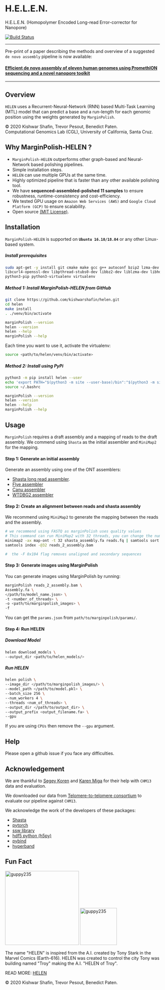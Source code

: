 # H.E.L.E.N.
H.E.L.E.N. (Homopolymer Encoded Long-read Error-corrector for Nanopore)


[![Build Status](https://travis-ci.com/kishwarshafin/helen.svg?branch=master)](https://travis-ci.com/kishwarshafin/helen)
___________________________________________________________
Pre-print of a paper describing the methods and overview of a suggested `de novo assembly` pipeline is now available:
#### [Efficient de novo assembly of eleven human genomes using PromethION sequencing and a novel nanopore toolkit](https://www.biorxiv.org/content/10.1101/715722v1)
__________________________________________________________

## Overview
`HELEN` uses a Recurrent-Neural-Network (RNN) based Multi-Task Learning (MTL) model that can predict a base and a run-length for each genomic position using the weights generated by `MarginPolish`.

© 2020 Kishwar Shafin, Trevor Pesout, Benedict Paten. <br/>
Computational Genomics Lab (CGL), University of California, Santa Cruz.

## Why MarginPolish-HELEN ?
* `MarginPolish-HELEN` outperforms other graph-based and Neural-Network based polishing pipelines.
* Simple installation steps.
* `HELEN` can use multiple GPUs at the same time.
* Highly optimized pipeline that is faster than any other available polishing tool.
* We have <b>sequenced-assembled-polished 11 samples</b> to ensure robustness, runtime-consistency and cost-efficiency.
* We tested GPU usage on `Amazon Web Services (AWS)` and `Google Cloud Platform (GCP)` to ensure scalability.
* Open source [(MIT License)](LICENSE).


## Installation
`MarginPolish-HELEN` is supported on  <b>`Ubuntu 16.10/18.04`</b> or any other Linux-based system.

##### Install prerequisites
```bash
sudo apt-get -y install git cmake make gcc g++ autoconf bzip2 lzma-dev zlib1g-dev \
libcurl4-openssl-dev libpthread-stubs0-dev libbz2-dev liblzma-dev libhdf5-dev \
python3-pip python3-virtualenv virtualenv
```

##### Method 1: Install MarginPolish-HELEN from GitHub
```bash
git clone https://github.com/kishwarshafin/helen.git
cd helen
make install
. ./venv/bin/activate

marginPolish --version
helen --version
helen --help
marginPolish --help
```
Each time you want to use it, activate the virtualenv:
```bash
source <path/to/helen/venv/bin/activate>
```

##### Method 2: Install using PyPi
```bash
python3 -m pip install helen --user
echo 'export PATH="$(python3 -m site --user-base)/bin":"$(python3 -m site --user-site)/bin":$PATH' >> ~/.bashrc
source ~/.bashrc

marginPolish --version
helen --version
helen --help
marginPolish --help
```

## Usage
`MarginPolish` requires a draft assembly and a mapping of reads to the draft assembly. We commend using `Shasta` as the initial assembler and `MiniMap2` for the mapping.

#### Step 1: Generate an initial assembly
Generate an assembly using one of the ONT assemblers:
* [Shasta long read assembler](https://github.com/chanzuckerberg/shasta).
* [Flye assembler](https://github.com/fenderglass/Flye)
* [Canu assembler](https://github.com/marbl/canu)
* [WTDBG2 assembler](https://github.com/ruanjue/wtdbg2)

#### Step 2: Create an alignment between reads and shasta assembly
We recommend using `MiniMap2` to generate the mapping between the reads and the assembly.
```bash
# we recommend using FASTQ as marginPolish uses quality values
# This command can run MiniMap2 with 32 threads, you can change the number as you like.
minimap2 -ax map-ont -t 32 shasta_assembly.fa reads.fq | samtools sort -@ 32 | samtools view -hb -F 0x104 > reads_2_assembly.bam
samtools index -@32 reads_2_assembly.bam

#  the -F 0x104 flag removes unaligned and secondary sequences
```
#### Step 3: Generate images using MarginPolish
You can generate images using MarginPolish by running:
```bash
marginPolish reads_2_assembly.bam \
Assembly.fa \
</path/to/model_name.json> \
-t <number_of_threads> \
-o <path/to/marginpolish_images> \
-f
```

You can get the `params.json` from `path/to/marginpolish/params/`.

#### Step 4: Run HELEN
##### Download Model
```bash
helen download_models \
--output_dir <path/to/helen_models/>
```

##### Run HELEN
```bash
helen polish \
--image_dir </path/to/marginpolish_images/> \
--model_path </path/to/model.pkl> \
--batch_size 256 \
--num_workers 4 \
--threads <num_of_threads> \
--output_dir </path/to/output_dir> \
--output_prefix <output_filename.fa> \
--gpu
```

If you are using `CPUs` then remove the `--gpu` argument.

## Help
Please open a github issue if you face any difficulties.

## Acknowledgement
We are thankful to [Segey Koren](https://github.com/skoren) and [Karen Miga](https://github.com/khmiga) for their help with `CHM13` data and evaluation.

We downloaded our data from [Telomere-to-telomere consortium](https://github.com/nanopore-wgs-consortium/CHM13) to evaluate our pipeline against `CHM13`.

We acknowledge the work of the developers of these packages: </br>
* [Shasta](https://github.com/chanzuckerberg/shasta/commits?author=paoloczi)
* [pytorch](https://pytorch.org/)
* [ssw library](https://github.com/mengyao/Complete-Striped-Smith-Waterman-Library)
* [hdf5 python (h5py)](https://www.h5py.org/)
* [pybind](https://github.com/pybind/pybind11)
* [hyperband](https://github.com/zygmuntz/hyperband)

## Fun Fact
<img src="https://vignette.wikia.nocookie.net/marveldatabase/images/e/eb/Iron_Man_Armor_Model_45_from_Iron_Man_Vol_5_8_002.jpg/revision/latest?cb=20130420194800" alt="guppy235" width="240p"> <img src="https://vignette.wikia.nocookie.net/marveldatabase/images/c/c0/H.E.L.E.N._%28Earth-616%29_from_Iron_Man_Vol_5_19_002.jpg/revision/latest?cb=20140110025158" alt="guppy235" width="120p"> <br/>

The name "HELEN" is inspired from the A.I. created by Tony Stark in the  Marvel Comics (Earth-616). HELEN was created to control the city Tony was building named "Troy" making the A.I. "HELEN of Troy".

READ MORE: [HELEN](https://marvel.fandom.com/wiki/H.E.L.E.N._(Earth-616))



© 2020 Kishwar Shafin, Trevor Pesout, Benedict Paten.
